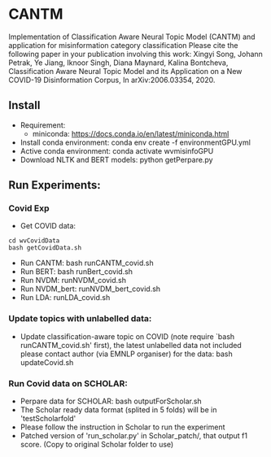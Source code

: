 # CANTM
Implementation of Classification Aware Neural Topic Model (CANTM) and application for misinformation category classification
Please cite the following paper in your publication involving this work:
Xingyi Song, Johann Petrak, Ye Jiang, Iknoor Singh, Diana Maynard, Kalina Bontcheva, Classification Aware Neural Topic Model and its Application on a New COVID-19 Disinformation Corpus, In arXiv:2006.03354, 2020.


## Install
* Requirement:
  * miniconda: https://docs.conda.io/en/latest/miniconda.html
* Install conda environment: conda env create -f environmentGPU.yml
* Active conda environment: conda activate wvmisinfoGPU
* Download NLTK and BERT models: python getPerpare.py

## Run Experiments:
### Covid Exp
* Get COVID data: 
```
cd wvCovidData
bash getCovidData.sh
```
* Run CANTM: bash runCANTM_covid.sh
* Run BERT: bash runBert_covid.sh
* Run NVDM: runNVDM_covid.sh
* Run NVDM_bert: runNVDM_bert_covid.sh
* Run LDA: runLDA_covid.sh


### Update topics with unlabelled data:
* Update classification-aware topic on COVID (note require `bash runCANTM_covid.sh' first), the latest unlabelled data not included please contact author (via EMNLP organiser) for the data: bash updateCovid.sh 

### Run Covid data on SCHOLAR:
* Perpare data for SCHOLAR: bash outputForScholar.sh 
* The Scholar ready data format (splited in 5 folds) will be in 'testScholarfold'
* Please follow the instruction in Scholar to run the experiment
* Patched version of 'run_scholar.py' in Scholar_patch/, that output f1 score. (Copy to original Scholar folder to use)









